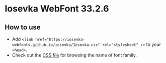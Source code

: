 # Iosevka WebFont 33.2.6

## How to use

- Add `<link href="https://iosevka-webfonts.github.io/iosevka/Iosevka.css" rel="stylesheet" />` to your `<head>`.
- Check out the [CSS file](./Iosevka.css) for browsing the name of font family.
